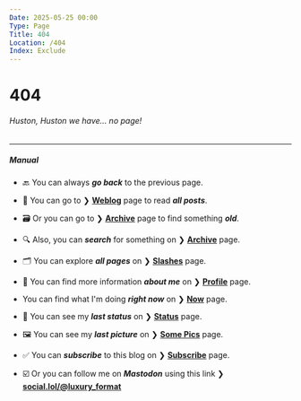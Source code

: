 ```yaml
---
Date: 2025-05-25 00:00
Type: Page
Title: 404
Location: /404
Index: Exclude
---
```


# 404

###### Huston, Huston we have... no page!

---

##### Manual

- 🔙 You can always ***go back*** to the previous page.

- 📜 You can go to ❯ [**Weblog**](/) page to read ***all posts***.

- 🗃️ Or you can go to ❯ [**Archive**](/archive) page to find something ***old***.

- 🔍 Also, you can ***search*** for something on ❯ [**Archive**](/archive) page.

- 🗂️ You can explore ***all pages*** on ❯ [**Slashes**](/slashesh) page.

- 👤 You can find more information ***about me*** on ❯ [**Profile**](/profile) page.

- You can find what I'm doing ***right now*** on ❯ [**Now**](/now) page.

- 💬 You can see my ***last status*** on ❯ [**Status**](/status) page.

- 🖼️ You can see my ***last picture*** on ❯ [**Some Pics**](/some-pics) page.

- ✅ You can ***subscribe*** to this blog on ❯ [**Subscribe**](/subscribe) page.

- ☑️ Or you can follow me on <i class="fa-brands fa-mastodon"></i> ***Mastodon*** using this link ❯ [**social.lol/@luxury_format**](https://social.lol/@luxury_format)

